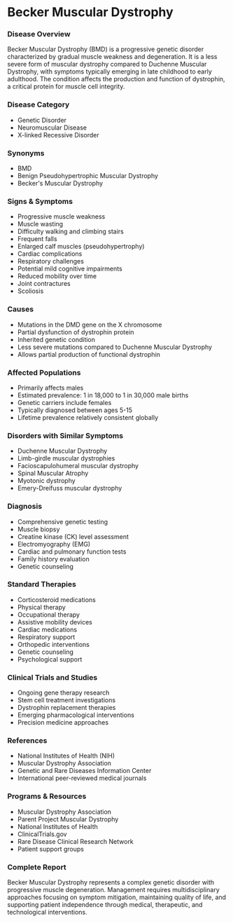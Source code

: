 # Becker Muscular Dystrophy

### Disease Overview
Becker Muscular Dystrophy (BMD) is a progressive genetic disorder characterized by gradual muscle weakness and degeneration. It is a less severe form of muscular dystrophy compared to Duchenne Muscular Dystrophy, with symptoms typically emerging in late childhood to early adulthood. The condition affects the production and function of dystrophin, a critical protein for muscle cell integrity.

### Disease Category
- Genetic Disorder
- Neuromuscular Disease
- X-linked Recessive Disorder

### Synonyms
- BMD
- Benign Pseudohypertrophic Muscular Dystrophy
- Becker's Muscular Dystrophy

### Signs & Symptoms
- Progressive muscle weakness
- Muscle wasting
- Difficulty walking and climbing stairs
- Frequent falls
- Enlarged calf muscles (pseudohypertrophy)
- Cardiac complications
- Respiratory challenges
- Potential mild cognitive impairments
- Reduced mobility over time
- Joint contractures
- Scoliosis

### Causes
- Mutations in the DMD gene on the X chromosome
- Partial dysfunction of dystrophin protein
- Inherited genetic condition
- Less severe mutations compared to Duchenne Muscular Dystrophy
- Allows partial production of functional dystrophin

### Affected Populations
- Primarily affects males
- Estimated prevalence: 1 in 18,000 to 1 in 30,000 male births
- Genetic carriers include females
- Typically diagnosed between ages 5-15
- Lifetime prevalence relatively consistent globally

### Disorders with Similar Symptoms
- Duchenne Muscular Dystrophy
- Limb-girdle muscular dystrophies
- Facioscapulohumeral muscular dystrophy
- Spinal Muscular Atrophy
- Myotonic dystrophy
- Emery-Dreifuss muscular dystrophy

### Diagnosis
- Comprehensive genetic testing
- Muscle biopsy
- Creatine kinase (CK) level assessment
- Electromyography (EMG)
- Cardiac and pulmonary function tests
- Family history evaluation
- Genetic counseling

### Standard Therapies
- Corticosteroid medications
- Physical therapy
- Occupational therapy
- Assistive mobility devices
- Cardiac medications
- Respiratory support
- Orthopedic interventions
- Genetic counseling
- Psychological support

### Clinical Trials and Studies
- Ongoing gene therapy research
- Stem cell treatment investigations
- Dystrophin replacement therapies
- Emerging pharmacological interventions
- Precision medicine approaches

### References
- National Institutes of Health (NIH)
- Muscular Dystrophy Association
- Genetic and Rare Diseases Information Center
- International peer-reviewed medical journals

### Programs & Resources
- Muscular Dystrophy Association
- Parent Project Muscular Dystrophy
- National Institutes of Health
- ClinicalTrials.gov
- Rare Disease Clinical Research Network
- Patient support groups

### Complete Report
Becker Muscular Dystrophy represents a complex genetic disorder with progressive muscle degeneration. Management requires multidisciplinary approaches focusing on symptom mitigation, maintaining quality of life, and supporting patient independence through medical, therapeutic, and technological interventions.